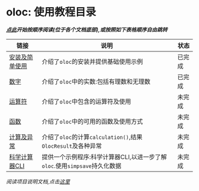 # oloc: 使用教程目录  

***[点此](安装及简单使用.md)开始按顺序阅读(位于各个文档底部),或按照如下表格顺序自由跳转***  

| 链接                      | 说明                                               | 状态  |  
|-------------------------|--------------------------------------------------|-----|  
| [安装及简单使用](安装及简单使用.md)   | 介绍了`oloc`的安装并提供基础使用示例                            | 已完成 |  
| [数字](数字.md)             | 介绍了`oloc`中的实数:包括有理数和无理数                          | 已完成 |
| [运算符](运算符.md)           | 介绍了`oloc`中包含的运算符及使用                              | 未完成 |  
| [函数](函数.md)             | 介绍了`oloc`中的可用的函数及使用方式                            | 未完成 |
| [计算及异常](计算及异常.md)       | 介绍了`oloc`的计算`calculation()`,结果`OlocResult`及各种异常  | 未完成 |
| [科学计算器CLI](科学计算器CLI.md) | 提供一个示例程序:科学计算器CLI,以进一步了解`oloc`.使用`simpsave`持久化数据 | 未完成 |  

*阅读项目说明文档,点击[这里](../使用教程/使用教程目录.md)*  
